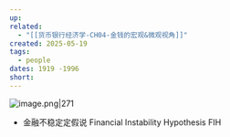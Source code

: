 ```yaml
---
up: 
related:
  - "[[货币银行经济学-CH04-金钱的宏观&微观视角]]"
created: 2025-05-19
tags:
  - people
dates: 1919 -1996
short:
---
```

![image.png|271](https://s1.vika.cn/space/2025/05/19/773233369c3c4e9592711c3ab27f081b)

- 金融不稳定定假说 Financial Instability Hypothesis FIH